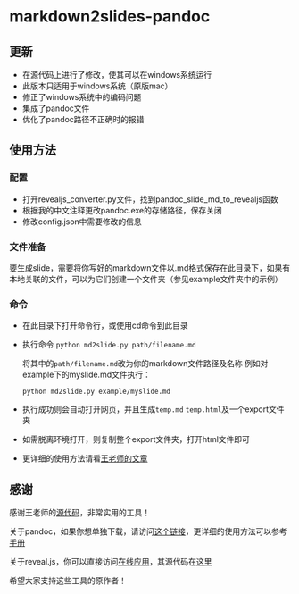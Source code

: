# markdown2slides-pandoc

## 更新

- 在源代码上进行了修改，使其可以在windows系统运行
- 此版本只适用于windows系统（原版mac）
- 修正了windows系统中的编码问题
- 集成了pandoc文件
- 优化了pandoc路径不正确时的报错

## 使用方法

### 配置

- 打开revealjs_converter.py文件，找到pandoc_slide_md_to_revealjs函数
- 根据我的中文注释更改pandoc.exe的存储路径，保存关闭
- 修改config.json中需要修改的信息

### 文件准备

要生成slide，需要将你写好的markdown文件以.md格式保存在此目录下，如果有本地关联的文件，可以为它们创建一个文件夹（参见example文件夹中的示例）

### 命令

- 在此目录下打开命令行，或使用cd命令到此目录

- 执行命令
  ``python md2slide.py path/filename.md``

  将其中的`path/filename.md`改为你的markdown文件路径及名称
  例如对example下的myslide.md文件执行：

  ```python md2slide.py example/myslide.md```

- 执行成功则会自动打开网页，并且生成`temp.md` `temp.html`及一个export文件夹

- 如需脱离环境打开，则复制整个export文件夹，打开html文件即可

- 更详细的使用方法请看[王老师的文章]()

## 感谢

感谢王老师的[源代码](https://github.com/wshuyi/markdown2slides)，非常实用的工具！

关于pandoc，如果你想单独下载，请访问[这个链接](https://github.com/jgm/pandoc)，更详细的使用方法可以参考[手册](https://pandoc.org/index.html)

关于reveal.js，你可以直接访问[在线应用](https://slides.com/?ref=github)，其源代码在[这里](https://github.com/hakimel/reveal.js)

希望大家支持这些工具的原作者！